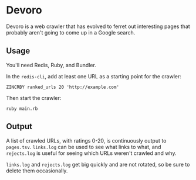 # Devoro

Devoro is a web crawler that has evolved to ferret out interesting pages that
probably aren't going to come up in a Google search.

## Usage

You'll need Redis, Ruby, and Bundler.

In the `redis-cli`, add at least one URL as a starting point
for the crawler:

```
ZINCRBY ranked_urls 20 'http://example.com'
```

Then start the crawler:

```
ruby main.rb
```

## Output

A list of crawled URLs, with ratings 0-20, is continuously
output to `pages.tsv`. `links.log` can be used to see
what links to what, and `rejects.log` is useful for seeing
which URLs weren't crawled and why.

`links.log` and `rejects.log` get big quickly and are not
rotated, so be sure to delete them occasionally.
